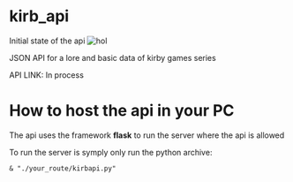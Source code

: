 # kirb_api
Initial state of the api 
![hol ](https://github.com/IMCueto/kirb_api/blob/master/media/kirbo.jpg)

JSON API for a lore and basic data of kirby games series

API LINK: In process

# How to host the api in your PC
The api uses the framework **flask** to run the server where the api is allowed 

To run the  server is symply only run the python archive:

```& "./your_route/kirbapi.py"```
